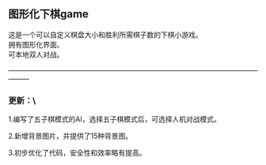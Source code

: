## 图形化下棋game

这是一个可以自定义棋盘大小和胜利所需棋子数的下棋小游戏。\
拥有图形化界面。\
可本地双人对战。

———————————————————————————————————————

### 更新：\
1.编写了五子棋模式的AI，选择五子棋模式后，可选择人机对战模式。

2.新增背景图片，并提供了15种背景图。

3.初步优化了代码，安全性和效率略有提高。

